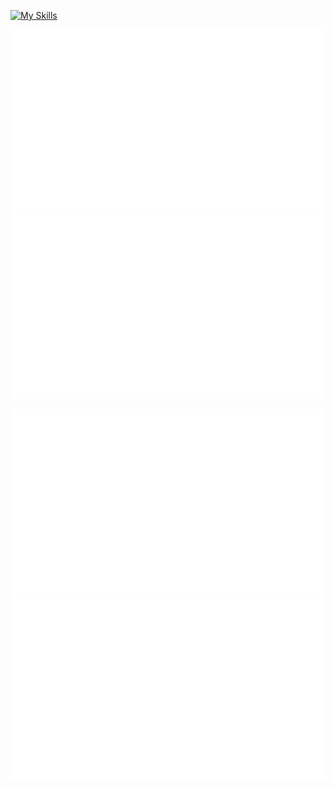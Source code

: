 [![My Skills](https://skillicons.dev/icons?i=linux,bash,emacs,git,py,latex,html,css)](https://skillicons.dev)

![](https://raw.githubusercontent.com/damnedhatter/github-stats/master/generated/overview.svg#gh-dark-mode-only)
![](https://raw.githubusercontent.com/damnedhatter/github-stats/master/generated/overview.svg#gh-light-mode-only)

![](https://raw.githubusercontent.com/damnedhatter/github-stats/master/generated/languages.svg#gh-dark-mode-only)
![](https://raw.githubusercontent.com/damnedhatter/github-stats/master/generated/languages.svg#gh-light-mode-only)
